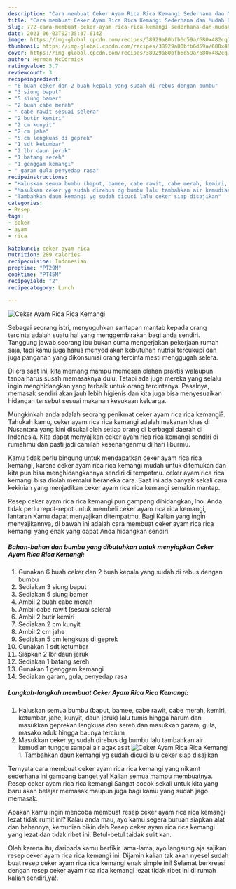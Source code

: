 ```yaml
---
description: "Cara membuat Ceker Ayam Rica Rica Kemangi Sederhana dan Mudah Dibuat"
title: "Cara membuat Ceker Ayam Rica Rica Kemangi Sederhana dan Mudah Dibuat"
slug: 772-cara-membuat-ceker-ayam-rica-rica-kemangi-sederhana-dan-mudah-dibuat
date: 2021-06-03T02:35:37.614Z
image: https://img-global.cpcdn.com/recipes/38929a80bfb6d59a/680x482cq70/ceker-ayam-rica-rica-kemangi-foto-resep-utama.jpg
thumbnail: https://img-global.cpcdn.com/recipes/38929a80bfb6d59a/680x482cq70/ceker-ayam-rica-rica-kemangi-foto-resep-utama.jpg
cover: https://img-global.cpcdn.com/recipes/38929a80bfb6d59a/680x482cq70/ceker-ayam-rica-rica-kemangi-foto-resep-utama.jpg
author: Herman McCormick
ratingvalue: 3.7
reviewcount: 3
recipeingredient:
- "6 buah ceker dan 2 buah kepala yang sudah di rebus dengan bumbu"
- "3 siung baput"
- "5 siung bamer"
- "2 buah cabe merah"
- " cabe rawit sesuai selera"
- "2 butir kemiri"
- "2 cm kunyit"
- "2 cm jahe"
- "5 cm lengkuas di geprek"
- "1 sdt ketumbar"
- "2 lbr daun jeruk"
- "1 batang sereh"
- "1 genggam kemangi"
- " garam gula penyedap rasa"
recipeinstructions:
- "Haluskan semua bumbu (baput, bamee, cabe rawit, cabe merah, kemiri, ketumbar, jahe, kunyit, daun jeruk) lalu tumis hingga harum dan masukkan geprekan lengkuas dan sereh dan masukkan garam, gula, masako aduk hingga baunya tercium"
- "Masukkan ceker yg sudah direbus dg bumbu lalu tambahkan air kemudian tunggu sampai air agak asat"
- "Tambahkan daun kemangi yg sudah dicuci lalu ceker siap disajikan"
categories:
- Resep
tags:
- ceker
- ayam
- rica

katakunci: ceker ayam rica 
nutrition: 289 calories
recipecuisine: Indonesian
preptime: "PT29M"
cooktime: "PT45M"
recipeyield: "2"
recipecategory: Lunch

---
```



![Ceker Ayam Rica Rica Kemangi](https://img-global.cpcdn.com/recipes/38929a80bfb6d59a/680x482cq70/ceker-ayam-rica-rica-kemangi-foto-resep-utama.jpg)

Sebagai seorang istri, menyuguhkan santapan mantab kepada orang tercinta adalah suatu hal yang menggembirakan bagi anda sendiri. Tanggung jawab seorang ibu bukan cuma mengerjakan pekerjaan rumah saja, tapi kamu juga harus menyediakan kebutuhan nutrisi tercukupi dan juga panganan yang dikonsumsi orang tercinta mesti menggugah selera.

Di era  saat ini, kita memang mampu memesan olahan praktis walaupun tanpa harus susah memasaknya dulu. Tetapi ada juga mereka yang selalu ingin menghidangkan yang terbaik untuk orang tercintanya. Pasalnya, memasak sendiri akan jauh lebih higienis dan kita juga bisa menyesuaikan hidangan tersebut sesuai makanan kesukaan keluarga. 



Mungkinkah anda adalah seorang penikmat ceker ayam rica rica kemangi?. Tahukah kamu, ceker ayam rica rica kemangi adalah makanan khas di Nusantara yang kini disukai oleh setiap orang di berbagai daerah di Indonesia. Kita dapat menyajikan ceker ayam rica rica kemangi sendiri di rumahmu dan pasti jadi camilan kesenanganmu di hari liburmu.

Kamu tidak perlu bingung untuk mendapatkan ceker ayam rica rica kemangi, karena ceker ayam rica rica kemangi mudah untuk ditemukan dan kita pun bisa menghidangkannya sendiri di tempatmu. ceker ayam rica rica kemangi bisa diolah memalui beraneka cara. Saat ini ada banyak sekali cara kekinian yang menjadikan ceker ayam rica rica kemangi semakin mantap.

Resep ceker ayam rica rica kemangi pun gampang dihidangkan, lho. Anda tidak perlu repot-repot untuk membeli ceker ayam rica rica kemangi, lantaran Kamu dapat menyajikan ditempatmu. Bagi Kalian yang ingin menyajikannya, di bawah ini adalah cara membuat ceker ayam rica rica kemangi yang enak yang dapat Anda hidangkan sendiri.

<!--inarticleads1-->

##### Bahan-bahan dan bumbu yang dibutuhkan untuk menyiapkan Ceker Ayam Rica Rica Kemangi:

1. Gunakan 6 buah ceker dan 2 buah kepala yang sudah di rebus dengan bumbu
1. Sediakan 3 siung baput
1. Sediakan 5 siung bamer
1. Ambil 2 buah cabe merah
1. Ambil  cabe rawit (sesuai selera)
1. Ambil 2 butir kemiri
1. Sediakan 2 cm kunyit
1. Ambil 2 cm jahe
1. Sediakan 5 cm lengkuas di geprek
1. Gunakan 1 sdt ketumbar
1. Siapkan 2 lbr daun jeruk
1. Sediakan 1 batang sereh
1. Gunakan 1 genggam kemangi
1. Sediakan  garam, gula, penyedap rasa




<!--inarticleads2-->

##### Langkah-langkah membuat Ceker Ayam Rica Rica Kemangi:

1. Haluskan semua bumbu (baput, bamee, cabe rawit, cabe merah, kemiri, ketumbar, jahe, kunyit, daun jeruk) lalu tumis hingga harum dan masukkan geprekan lengkuas dan sereh dan masukkan garam, gula, masako aduk hingga baunya tercium
1. Masukkan ceker yg sudah direbus dg bumbu lalu tambahkan air kemudian tunggu sampai air agak asat
<img src="//assets-global.cpcdn.com/assets/icons/button_play-2c75c40dde080a61004c1f40b05d8f140eaff45d7e9e6481dc71c63d2e7c4909.png" alt="Ceker Ayam Rica Rica Kemangi">1. Tambahkan daun kemangi yg sudah dicuci lalu ceker siap disajikan




Ternyata cara membuat ceker ayam rica rica kemangi yang nikamt sederhana ini gampang banget ya! Kalian semua mampu membuatnya. Resep ceker ayam rica rica kemangi Sangat cocok sekali untuk kita yang baru akan belajar memasak maupun juga bagi kamu yang sudah jago memasak.

Apakah kamu ingin mencoba membuat resep ceker ayam rica rica kemangi lezat tidak rumit ini? Kalau anda mau, ayo kamu segera buruan siapkan alat dan bahannya, kemudian bikin deh Resep ceker ayam rica rica kemangi yang lezat dan tidak ribet ini. Betul-betul taidak sulit kan. 

Oleh karena itu, daripada kamu berfikir lama-lama, ayo langsung aja sajikan resep ceker ayam rica rica kemangi ini. Dijamin kalian tak akan nyesel sudah buat resep ceker ayam rica rica kemangi enak simple ini! Selamat berkreasi dengan resep ceker ayam rica rica kemangi lezat tidak ribet ini di rumah kalian sendiri,ya!.

